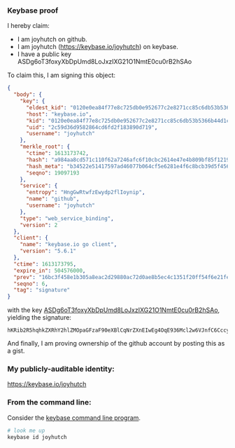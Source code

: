 ### Keybase proof

I hereby claim:

  * I am joyhutch on github.
  * I am joyhutch (https://keybase.io/joyhutch) on keybase.
  * I have a public key ASDg6oT3foxyXbDpUmd8LoJxzIXG21O1NmtE0cu0rB2hSAo

To claim this, I am signing this object:

```json
{
  "body": {
    "key": {
      "eldest_kid": "0120e0ea84f77e8c725db0e952677c2e8271cc85c6db53b5366b44d1cbb4ac1da1480a",
      "host": "keybase.io",
      "kid": "0120e0ea84f77e8c725db0e952677c2e8271cc85c6db53b5366b44d1cbb4ac1da1480a",
      "uid": "2c59d36d9582864cd6fd2f183890d719",
      "username": "joyhutch"
    },
    "merkle_root": {
      "ctime": 1613173742,
      "hash": "a984aa8cd571c110f62a7246afc6f10cbc2614e47e4b809bf85f1219623f60f4735f9b1839c7cb1a42c57b858a089381862264646e5f1dc2dd8ce3c4e6619a15",
      "hash_meta": "b34522e51417597ad46077b064cf5e6281e4f6c8bcb39d5f456ffe4a6f39e2dd",
      "seqno": 19097193
    },
    "service": {
      "entropy": "HngGwRtwfzEwydp2flIoynip",
      "name": "github",
      "username": "joyhutch"
    },
    "type": "web_service_binding",
    "version": 2
  },
  "client": {
    "name": "keybase.io go client",
    "version": "5.6.1"
  },
  "ctime": 1613173795,
  "expire_in": 504576000,
  "prev": "16bc3f458e1b305a8eac2d29880ac72d0ae8b5ec4c1351f20ff54f6e21fe477b",
  "seqno": 6,
  "tag": "signature"
}
```

with the key [ASDg6oT3foxyXbDpUmd8LoJxzIXG21O1NmtE0cu0rB2hSAo](https://keybase.io/joyhutch), yielding the signature:

```
hKRib2R5hqhkZXRhY2hlZMOpaGFzaF90eXBlCqNrZXnEIwEg4OqE936Mcl2w6VJnfC6CccyFxttTtTZrRNHLtKwdoUgKp3BheWxvYWTESpcCBsQgFrw/RY4bMFqOrC0piArHLQrotexME1HyD/VPbiH+R3vEIO7V0NSIIarKHtrCZH5im4dMx3EHWZPCsMNOZYXWWQQmAgHCo3NpZ8RAD8PpEpHanQJ/n7G5DCOABLr2eW54XHZBmrCtk6+sKggKQsFxlJD3GPpjkBtAVtAUAmwCk2EAGOnKuAZqGE5rBahzaWdfdHlwZSCkaGFzaIKkdHlwZQildmFsdWXEII4h7EjTRG2XRg65PRBQdELbw49ApTXZ/Mklj1hA06tDo3RhZ80CAqd2ZXJzaW9uAQ==

```

And finally, I am proving ownership of the github account by posting this as a gist.

### My publicly-auditable identity:

https://keybase.io/joyhutch

### From the command line:

Consider the [keybase command line program](https://keybase.io/download).

```bash
# look me up
keybase id joyhutch
```

